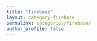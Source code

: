```yaml
---
title: "firebase"
layout: category-firebase
permalink: categories/firebase/
author_profile: false
---
```

